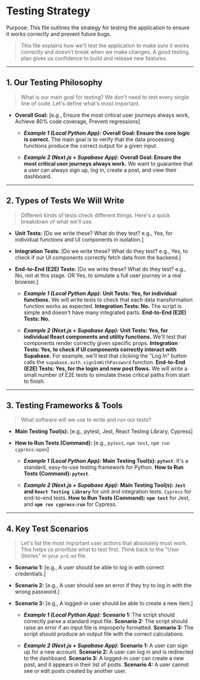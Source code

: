 <!-- NOTE: THIS ENTIRE FILE IS OPTIONAL! YOU CAN, AND SHOULD, AVOID USING THIS FILE UNLESS YOU KNOW EXACTLY HOW TO IMPLEMENT THIS. WHEN IN DOUBT, ANY LLM SHOULD BE ABLE TO HELP YOU FIGURE THIS OUT FOR YOUR PROJECT! -->

# Testing Strategy

Purpose: This file outlines the strategy for testing the application to ensure it works correctly and prevent future bugs.

> This file explains how we'll test the application to make sure it works correctly and doesn't break when we make changes. A good testing plan gives us confidence to build and release new features.

---

## 1. Our Testing Philosophy

> What is our main goal for testing? We don't need to test every single line of code. Let's define what's most important.

- **Overall Goal:** [e.g., Ensure the most critical user journeys always work, Achieve 80% code coverage, Prevent regressions]

  - **_Example 1 (Local Python App):_**
    **Overall Goal: Ensure the core logic is correct.** The main goal is to verify that the data processing functions produce the correct output for a given input.

  - **_Example 2 (Next.js + Supabase App):_**
    **Overall Goal: Ensure the most critical user journeys always work.** We want to guarantee that a user can always sign up, log in, create a post, and view their dashboard.

---

## 2. Types of Tests We Will Write

> Different kinds of tests check different things. Here's a quick breakdown of what we'll use.

- **Unit Tests:** [Do we write these? What do they test? e.g., Yes, for individual functions and UI components in isolation.]
- **Integration Tests:** [Do we write these? What do they test? e.g., Yes, to check if our UI components correctly fetch data from the backend.]
- **End-to-End (E2E) Tests:** [Do we write these? What do they test? e.g., No, not at this stage. OR Yes, to simulate a full user journey in a real browser.]

  - **_Example 1 (Local Python App):_**
    **Unit Tests: Yes, for individual functions.** We will write tests to check that each data transformation function works as expected.
    **Integration Tests: No.** The script is simple and doesn't have many integrated parts.
    **End-to-End (E2E) Tests: No.**

  - **_Example 2 (Next.js + Supabase App):_**
    **Unit Tests: Yes, for individual React components and utility functions.** We'll test that components render correctly given specific props.
    **Integration Tests: Yes, to check if UI components correctly interact with Supabase.** For example, we'll test that clicking the "Log In" button calls the `supabase.auth.signInWithPassword` function.
    **End-to-End (E2E) Tests: Yes, for the login and new post flows.** We will write a small number of E2E tests to simulate these critical paths from start to finish.

---

## 3. Testing Frameworks & Tools

> What software will we use to write and run our tests?

- **Main Testing Tool(s):** [e.g., pytest, Jest, React Testing Library, Cypress]
- **How to Run Tests (Command):** [e.g., `pytest`, `npm test`, `npm run cypress:open`]

  - **_Example 1 (Local Python App):_**
    **Main Testing Tool(s): `pytest`**. It's a standard, easy-to-use testing framework for Python.
    **How to Run Tests (Command): `pytest`**.

  - **_Example 2 (Next.js + Supabase App):_**
    **Main Testing Tool(s): `Jest` and `React Testing Library`** for unit and integration tests. `Cypress` for end-to-end tests.
    **How to Run Tests (Command): `npm test`** for Jest, and **`npm run cypress:run`** for Cypress.

---

## 4. Key Test Scenarios

> Let's list the most important user actions that absolutely must work. This helps us prioritize what to test first. Think back to the "User Stories" in your `prd.md` file.

- **Scenario 1:** [e.g., A user should be able to log in with correct credentials.]
- **Scenario 2:** [e.g., A user should see an error if they try to log in with the wrong password.]
- **Scenario 3:** [e.g., A logged-in user should be able to create a new item.]

  - **_Example 1 (Local Python App):_**
    **Scenario 1:** The script should correctly parse a standard input file.
    **Scenario 2:** The script should raise an error if an input file is improperly formatted.
    **Scenario 3:** The script should produce an output file with the correct calculations.

  - **_Example 2 (Next.js + Supabase App):_**
    **Scenario 1:** A user can sign up for a new account.
    **Scenario 2:** A user can log in and is redirected to the dashboard.
    **Scenario 3:** A logged-in user can create a new post, and it appears in their list of posts.
    **Scenario 4:** A user cannot see or edit posts created by another user.
